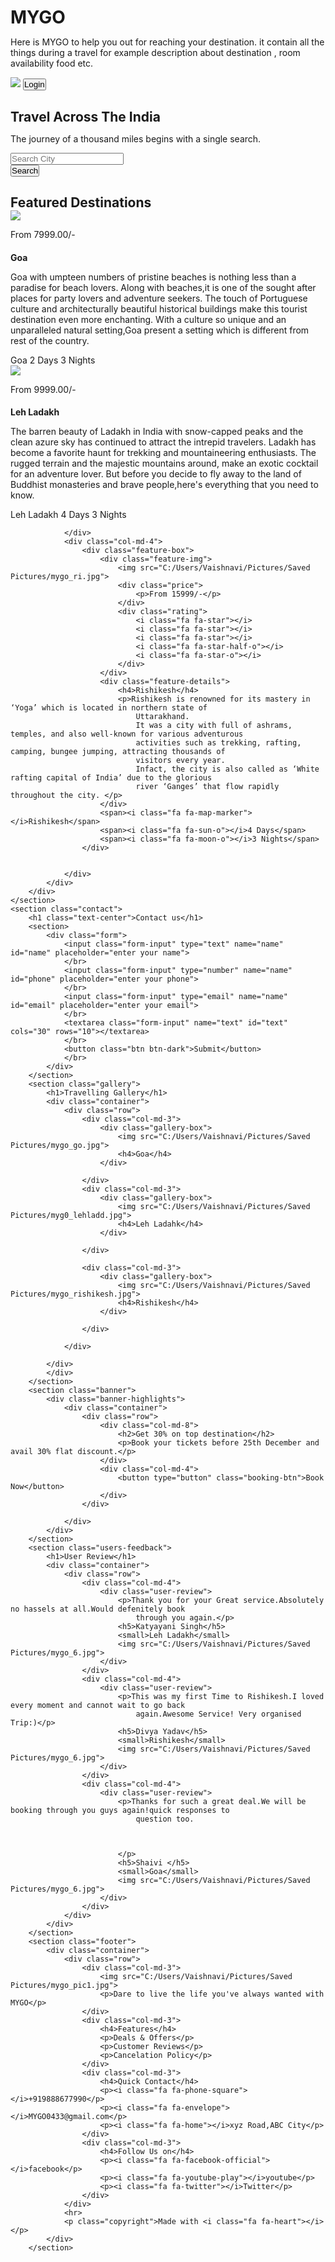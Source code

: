 # MYGO
Here is MYGO to help you out for reaching your destination.  it contain all the things during a travel for example description about destination , room availability food etc.
<!DOCTYPE html>
<html lang="en">

<head>
    <meta charset="UTF-8">
    <meta http-equiv="X-UA-Compatible" content="IE=edge">
    <meta name="viewport" content="width=device-width, initial-scale=1.0">
    <link rel="stylesheet" href="https://stackpath.bootstrapcdn.com/bootstrap/4.3.1/css/bootstrap.min.css">
    <link rel="stylesheet" href="https://stackpath.bootstrapcdn.com/font-awesome/4.7.0/css/font-awesome.min.css">
    <title>Travel Website</title>
</head>
<style>
    *{
    margin:0;
    padding:0;
}

.header{
  height:100vh;
  background:linear-gradient(rgba(0,0,0,0.6),rgba(0,0,0,0.6)),url("C:/Users/Vaishnavi/Pictures/Saved Pictures/mygo_pic3.jpg") no-repeat;
  background-size:cover;
  background-position: center;
  background-attachment:fixed;
  padding-top:30px;
  text-align:center;
  color:#fff;
}

.header img{
    width: 170px;
    float: cover;

}

.login-btn{
    width:100px;
    padding: 8px 0;
    outline: none !important;
    border-radius:50px;
    background:transparent;
    color:#fff;
    float:right;
}

.header h1{
    padding-top:260px;
    padding-bottom:0px;
    font-size:55px;
}
.header p{
    margin: 18px 0px;
}

.input-group{
    width:90% !important;
    max-width:500px;
    border-radius:30px;
    background:#fff;
    margin:auto;
    padding:2px;
}
.form-control{
    border: 0 !important;
    border-radius:30px !important;
    margin:2px;
    box-shadow:none !important;
}
.input-group-text{
    width: 100px;
    background-image:linear-gradient(#00ff7e,#1f3d90);
    border:0 !important;
    color:#fff !important;
    padding:0 25px !important;
    border-radius:30px !important;
    box-shadow:none; 
}
/* features */
.features{
    padding: 100px 0;
}

h1{
    text-align:center;
    padding-bottom:30px;
}

.feature-img img{
      width: 100%;

}

.price{
    width:90px;
    height:90px;
    background:#ff5722;
    color:#fff;
    font-weight:600;
    border-radius:50%;
    padding:10px;
    box-shadow:0 0 10px 1px rgba(37,73,214,0.18);
    position:absolute;
    left:10px;
    bottom:-25px;
}
.feature-img{
    position:relative;
}
.rating{
    padding:3px;
    float:right;
    background:#fff;
    bottom:-1px;
    right:0;
    position:absolute;
}

.features .fa{
    font-size:15px;
    color:#ff5722;
}

.feature-details{
    padding:20px;
    text-align:justify;
}
.feature-details h4{
    font-weight:600%;
    margin-top:20px;
}

.feature-details .fa{
    margin-right:5px;

}
.feature-box{
    box-shadow:0 0 10px 1px rgba(37,73,214,0.18);
    margin-bottom:30px;
}

.gallery{
    padding:100px 0;
    background: #efefef;
}

.gallery-box img{
    width:100%;
    border-radius:16px;
    cursor:pointer;
    transition:1s;
}
.gallery-box img:hover{
    transform:scale(1.1);
}

.gallery-box h4{
    display:block;
    color:#fff;
    text-shadow:-2px 2px 2px #000;
    font-weight:600%;
    position:absolute;
    top:50%;
    left:50%;
    transform:translate(-50%,-50%);
}

.gallery-box{
    position:relative;
    margin-bottom:30px;
}
 
.banner{
    
    background-image:url("C:/Users/Vaishnavi/Pictures/Saved Pictures/cccccccccccccccc.jpg");
    background-position: center;
    background-size:cover;
    background-attachment:fixed;
    padding-top:14%;
    height:80vh;
}

.banner-highlights{
    padding: 70px 0%;
    background:rgba(0,0,0,0.7);
    text-align:center;
    color:#fff;

}
.booking-btn{
    width:120px;
    padding:8px 0;
    outline:none !important;
    border:2px solid #fff;
    border-radius:50px;
    background:transparent;
    color:#fff;
    margin-top:20px;
}

.users-feedback{
    padding:100px 0;
}
.user-review{
    text-align:center;
    box-shadow:0 0 10px 0 rgba(0,0,100,0.2);
    padding-bottom:50px;
}
.user-review p{
    padding: 50px 10px 10px 10px;
}
.users-feedback img{
    width:60px;
    height:60px;
    border-radius:50%;
    position:relative;
    margin: -30px 0 20px 40%;
}
.user-review p::before{
    content: '\201d';
    display:block;
    position:absolute;
    font-size:100px;
    color:#649fed;
    font-family:sans-serif;
    left:44%;
    top:-20px;

}

.footer{
    padding:100px 20px 15px;
    background-image:linear-gradient(#2d557d,#9610fd);
    color:#fff;

}
.footer-logo{
     width:150px;
     margin-top:15px;
     margin-bottom:15px;
}
.footer h4{
    text-align:left;
    margin-top:15px;
    margin-bottom:25px;

}
.footer p{
    font-size:12px;
    text-align:justify;
    padding-right:35px;

}

.footer .row .fa{
    padding-right:20px;
    font-size:15px;

}
.footer hr{
    margin-top:10px;
    background:#efefef;
}

.fa-heart{
    margin:0 5px;
    color:#f44336;
}
.footer .copyright{
    text-align:center;
}
.contact{
    background-color: #f6f5f4;
    height: 833px;
}
.text-center{
    text-align: center;
    padding: 30px;
    font-family: 'ububtu' ,sans-serif;
    font-size: 35px;
}
.form{
    max-width: 500px;
    margin: 42px auto;

}
.form-input{
    margin: 14px 0;
    padding: 5px 3px;
    width: 100%;
    font-size: 19px;
    border: 2px solid gray;
    border-radius: 6px;
    font-family: 'Segoe UI', Tahoma, Geneva, Verdana, sans-serif;
}

</style>

<body>
    <section class="header">
        <div class="container">
            <img src="C:/Users/Vaishnavi/Pictures/Saved Pictures/mygo_pic1.jpg">
            <button type="button" class="login-btn">Login</button>
        </div>
        <h1>Travel Across The India</h1>
        <p>The journey of a thousand miles begins with a single search.</p>
        <div class="input-group">
            <input type="text" class="form-control" placeholder="Search City">
            <div class="input-group-append">
                <button type="button" class="input-group-text btn">Search</button>
            </div>
        </div>
    </section>
    <section class="features">
        <h1>Featured Destinations</h1>
        <div class="container">
            <div class="row">
                <div class="col-md-4">
                    <div class="feature-box">
                        <div class="feature-img">
                            <img src="C:/Users/Vaishnavi/Pictures/Saved Pictures/mygo_goa.jpg">
                            <div class="price">
                                <p>From 7999.00/-</p>
                            </div>
                            <div class="rating">
                                <i class="fa fa-star"></i>
                                <i class="fa fa-star"></i>
                                <i class="fa fa-star"></i>
                                <i class="fa fa-star-half-o"></i>
                                <i class="fa fa-star-o"></i>
                            </div>
                        </div>
                        <div class="feature-details">
                            <h4>Goa</h4>
                            <p>Goa with umpteen numbers of pristine beaches is nothing less than a paradise for beach
                                lovers.
                                Along with beaches,it is one of the sought after places for party lovers and adventure
                                seekers.
                                The touch of Portuguese culture and architecturally beautiful historical buildings make
                                this tourist destination even more enchanting.
                                With a culture so unique and an unparalleled natural setting,Goa present a setting which
                                is different from rest of the country.</p>
                        </div>
                        <span><i class="fa fa-map-marker"></i>Goa</span>
                        <span><i class="fa fa-sun-o"></i>2 Days</span>
                        <span><i class="fa fa-moon-o"></i>3 Nights</span>
                    </div>
                </div>
                <div class="col-md-4">
                    <div class="feature-box">
                        <div class="feature-img">
                            <img src="C:/Users/Vaishnavi/Pictures/Saved Pictures/mygo_leh.jpg">
                            <div class="price">
                                <p>From 9999.00/-</p>
                            </div>
                            <div class="rating">
                                <i class="fa fa-star"></i>
                                <i class="fa fa-star"></i>
                                <i class="fa fa-star"></i>
                                <i class="fa fa-star-half-o"></i>
                                <i class="fa fa-star-o"></i>
                            </div>
                        </div>
                        <div class="feature-details">
                            <h4>Leh Ladakh</h4>
                            <p>The barren beauty of Ladakh in India with snow-capped peaks and the clean azure sky has
                                continued to attract the intrepid travelers.
                                Ladakh has become a favorite haunt for trekking and mountaineering enthusiasts.
                                The rugged terrain and the majestic mountains around, make an exotic cocktail for an
                                adventure lover.
                                But before you decide to fly away to the land of Buddhist monasteries and brave
                                people,here's everything that you need to know.</p>
                        </div>
                        <span><i class="fa fa-map-marker"></i>Leh Ladakh</span>
                        <span><i class="fa fa-sun-o"></i>4 Days</span>
                        <span><i class="fa fa-moon-o"></i>3 Nights</span>
                    </div>

                </div>
                <div class="col-md-4">
                    <div class="feature-box">
                        <div class="feature-img">
                            <img src="C:/Users/Vaishnavi/Pictures/Saved Pictures/mygo_ri.jpg">
                            <div class="price">
                                <p>From 15999/-</p>
                            </div>
                            <div class="rating">
                                <i class="fa fa-star"></i>
                                <i class="fa fa-star"></i>
                                <i class="fa fa-star"></i>
                                <i class="fa fa-star-half-o"></i>
                                <i class="fa fa-star-o"></i>
                            </div>
                        </div>
                        <div class="feature-details">
                            <h4>Rishikesh</h4>
                            <p>Rishikesh is renowned for its mastery in ‘Yoga’ which is located in northern state of
                                Uttarakhand.
                                It was a city with full of ashrams, temples, and also well-known for various adventurous
                                activities such as trekking, rafting, camping, bungee jumping, attracting thousands of
                                visitors every year.
                                Infact, the city is also called as ‘White rafting capital of India’ due to the glorious
                                river ‘Ganges’ that flow rapidly throughout the city. </p>
                        </div>
                        <span><i class="fa fa-map-marker"></i>Rishikesh</span>
                        <span><i class="fa fa-sun-o"></i>4 Days</span>
                        <span><i class="fa fa-moon-o"></i>3 Nights</span>
                    </div>


                </div>
            </div>
        </div>
    </section>
    <section class="contact">
        <h1 class="text-center">Contact us</h1>
        <section>
            <div class="form">
                <input class="form-input" type="text" name="name" id="name" placeholder="enter your name">
                </br>
                <input class="form-input" type="number" name="name" id="phone" placeholder="enter your phone">
                </br>
                <input class="form-input" type="email" name="name" id="email" placeholder="enter your email">
                </br>
                <textarea class="form-input" name="text" id="text" cols="30" rows="10"></textarea>
                </br>
                <button class="btn btn-dark">Submit</button>
                </br>
            </div>
        </section>
        <section class="gallery">
            <h1>Travelling Gallery</h1>
            <div class="container">
                <div class="row">
                    <div class="col-md-3">
                        <div class="gallery-box">
                            <img src="C:/Users/Vaishnavi/Pictures/Saved Pictures/mygo_go.jpg">
                            <h4>Goa</h4>
                        </div>

                    </div>
                    <div class="col-md-3">
                        <div class="gallery-box">
                            <img src="C:/Users/Vaishnavi/Pictures/Saved Pictures/myg0_lehladd.jpg">
                            <h4>Leh Ladahk</h4>
                        </div>

                    </div>

                    <div class="col-md-3">
                        <div class="gallery-box">
                            <img src="C:/Users/Vaishnavi/Pictures/Saved Pictures/mygo_rishikesh.jpg">
                            <h4>Rishikesh</h4>
                        </div>

                    </div>

                </div>

            </div>
            </div>
        </section>
        <section class="banner">
            <div class="banner-highlights">
                <div class="container">
                    <div class="row">
                        <div class="col-md-8">
                            <h2>Get 30% on top destination</h2>
                            <p>Book your tickets before 25th December and avail 30% flat discount.</p>
                        </div>
                        <div class="col-md-4">
                            <button type="button" class="booking-btn">Book Now</button>
                        </div>
                    </div>

                </div>
            </div>
        </section>
        <section class="users-feedback">
            <h1>User Review</h1>
            <div class="container">
                <div class="row">
                    <div class="col-md-4">
                        <div class="user-review">
                            <p>Thank you for your Great service.Absolutely no hassels at all.Would defenitely book
                                through you again.</p>
                            <h5>Katyayani Singh</h5>
                            <small>Leh Ladakh</small>
                            <img src="C:/Users/Vaishnavi/Pictures/Saved Pictures/mygo_6.jpg">
                        </div>
                    </div>
                    <div class="col-md-4">
                        <div class="user-review">
                            <p>This was my first Time to Rishikesh.I loved every moment and cannot wait to go back
                                again.Awesome Service! Very organised Trip:)</p>
                            <h5>Divya Yadav</h5>
                            <small>Rishikesh</small>
                            <img src="C:/Users/Vaishnavi/Pictures/Saved Pictures/mygo_6.jpg">
                        </div>
                    </div>
                    <div class="col-md-4">
                        <div class="user-review">
                            <p>Thanks for such a great deal.We will be booking through you guys again!quick responses to
                                question too.



                            </p>
                            <h5>Shaivi </h5>
                            <small>Goa</small>
                            <img src="C:/Users/Vaishnavi/Pictures/Saved Pictures/mygo_6.jpg">
                        </div>
                    </div>
                </div>
            </div>
        </section>
        <section class="footer">
            <div class="container">
                <div class="row">
                    <div class="col-md-3">
                        <img src="C:/Users/Vaishnavi/Pictures/Saved Pictures/mygo_pic1.jpg">
                        <p>Dare to live the life you've always wanted with MYGO</p>
                    </div>
                    <div class="col-md-3">
                        <h4>Features</h4>
                        <p>Deals & Offers</p>
                        <p>Customer Reviews</p>
                        <p>Cancelation Policy</p>
                    </div>
                    <div class="col-md-3">
                        <h4>Quick Contact</h4>
                        <p><i class="fa fa-phone-square"></i>+919888677990</p>
                        <p><i class="fa fa-envelope"></i>MYGO0433@gmail.com</p>
                        <p><i class="fa fa-home"></i>xyz Road,ABC City</p>
                    </div>
                    <div class="col-md-3">
                        <h4>Follow Us on</h4>
                        <p><i class="fa fa-facebook-official"></i>facebook</p>
                        <p><i class="fa fa-youtube-play"></i>youtube</p>
                        <p><i class="fa fa-twitter"></i>Twitter</p>
                    </div>
                </div>
                <hr>
                <p class="copyright">Made with <i class="fa fa-heart"></i></p>
            </div>
        </section>
</body>

</html>
